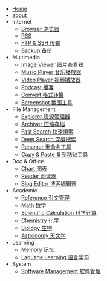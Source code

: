 - [Home](/)
- [about](/about.md)
- Internet
    - [Browser 浏览器](/Internet/Browser.md)
    - [RSS](/Internet/RSS.md)
    - [FTP & SSH 传输](/Internet/FTP-SSH.md)
    - [Backup 备份](/Internet/Backup.md)
- Multimedia
    - [Image Viewer 图片查看器](/Multimedia/Image-Viewer.md)
    - [Music Player 音乐播放器](/Multimedia/Music-Player.md)
    - [Video Player 视频播放器](/Multimedia/Video-Player.md)
    - [Podcast 播客](/Multimedia/Podcast.md)
    - [Convert 格式转换](/Multimedia/Convert.md)
    - [Screenshot 截图工具](/Multimedia/Screenshot.md)
- File Management
    - [Explorer 资源管理器](/File-Management/Explorer.md)
    - [Archiver 压缩存档](/File-Management/Archiver.md)
    - [Fast Search 快速搜索](/File-Management/Fast-Search.md)
    - [Deep Search 深度搜索](/File-Management/Deep-Search.md)
    - [Renamer 重命名工具](/File-Management/Renamer.md)
    - [Copy & Paste 复制粘贴工具](/File-Management/Copy-Paste.md)
- Doc & Office
    - [Chart 图表](/Doc-Office/Chart.md)
    - [Reader 阅读器](/Doc-Office/Reader.md)
    - [Blog Editor 博客编辑器](/Doc-Office/Blog-Editor.md)
- Academic
    - [Reference 引文管理](/Academmic/Reference.md)
    - [Math 数学](/Academmic/Math.md)
    - [Scientific Calculation 科学计算](/Academmic/Scientific-Calculation.md)
    - [Chemistry 化学](/Academmic/Chemistry.md)
    - [Biology 生物](/Academmic/Biology.md)
    - [Astronomy 天文学](/Academmic/Astronomy.md)
- Learning
    - [Memory 记忆](/Learning/Memory.md)
    - [Laguage Learning 语言学习](/Learning/Laguage-Learning.md)
- System
    - [Software Management 软件管理](/System/Software-Management.md)